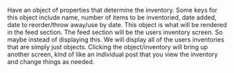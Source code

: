 Have an object of properties that determine the inventory. Some keys for this object include name, number of items to be inventoried, date added, date to reorder/throw away/use by date. This object is what will be rendered in the feed section. The feed section will be the users inventory screen. So maybe instead of displaying this. We will display all of the users inventories that are simply just objects. Clicking the object/inventory will bring up another screen, kind of like an individual post that you view the inventory and change things as needed. 